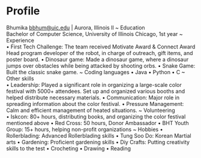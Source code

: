 # Profile
Bhumika
bbhum@uic.edu | Aurora, Illinois Il
~
Education	
Bachelor of Computer Science, University of Illinois Chicago, 1st year
~
Experience	
•	First Tech Challenge: The team received Motivate Award & Connect Award
  Head program developer of the robot, in charge of outreach, gift items, and poster board. 
•	Dinosaur game: Made a dinosaur game, where a dinosaur jumps over obstacles while being attacked by shooting orbs. 
•	Snake Game: Built the classic snake game.
~
Coding languages 
•	Java
•	Python 
•	C
~
Other skills	
•	Leadership: Played a significant role in organizing a large-scale color festival with 5000+ attendees. Set up and organized various booths and helped distribute necessary materials.
•	Communication: Major role in spreading information about the color festival. 
•	Pressure Management: Calm and efficient management of heated situations.
~
Volunteering	
•	Iskcon: 80+ hours, distributing books, and organizing the color festival mentioned above
•	Red Cross: 50 hours, Donor Ambassador 
•	BHT Youth Group: 15+ hours, helping non-profit organizations
~
Hobbies	
•	Rollerblading: Advanced Rollerblading skills
•	Tung Soo Do: Korean Martial arts
•	Gardening: Proficient gardening skills
•	Diy Crafts: Putting creativity skills to the test
•	Crocheting
•	Drawing
•	Reading
